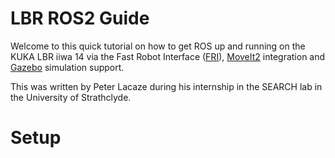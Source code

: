 # LBR ROS2 Guide
Welcome to this quick tutorial on how to get ROS up and running on the KUKA LBR iiwa 14 via the Fast Robot Interface ([FRI](https://github.com/KCL-BMEIS/fri)), [MoveIt2](https://moveit.ros.org/) integration and [Gazebo](http://gazebosim.org/) simulation support.

This was written by Peter Lacaze during his internship in the SEARCH lab in the University of Strathclyde.

# Setup

